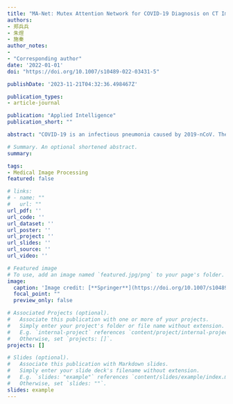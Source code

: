 ```yaml
---
title: "MA-Net: Mutex Attention Network for COVID-19 Diagnosis on CT Images"
authors:
- 郑兵兵
- 朱煜
- 施秦
author_notes:
- 
- "Corresponding author"
date: '2022-01-01'
doi: "https://doi.org/10.1007/s10489-022-03431-5"

publishDate: '2023-11-21T04:32:36.498467Z'

publication_types:
- article-journal

publication: "Applied Intelligence"
publication_short: ""

abstract: "COVID-19 is an infectious pneumonia caused by 2019-nCoV. The number of newly confirmed cases and confirmed deaths continues to remain at a high level. RT–PCR is the gold standard for the COVID-19 diagnosis, but the computed tomography (CT) imaging technique is an important auxiliary diagnostic tool. In this paper, a deep learning network mutex attention network (MA-Net) is proposed for COVID-19 auxiliary diagnosis on CT images. Using positive and negative samples as mutex inputs, the proposed network combines mutex attention block (MAB) and fusion attention block (FAB) for the diagnosis of COVID-19. MAB uses the distance between mutex inputs as a weight to make features more distinguishable for preferable diagnostic results. FAB acts to fuse features to obtain more representative features. Particularly, an adaptive weight multiloss function is proposed for better effect. The accuracy, specificity and sensitivity were reported to be as high as 98.17%, 97.25% and 98.79% on the COVID-19 dataset-A provided by the Affiliated Medical College of Qingdao University, respectively. State-of-the-art results have also been achieved on three other public COVID-19 datasets. The results show that compared with other methods, the proposed network can provide effective auxiliary information for the diagnosis of COVID-19 on CT images."

# Summary. An optional shortened abstract.
summary: 

tags:
- Medical Image Processing
featured: false

# links:
# - name: ""
#   url: ""
url_pdf: ''
url_code: ''
url_dataset: ''
url_poster: ''
url_project: ''
url_slides: ''
url_source: ''
url_video: ''

# Featured image
# To use, add an image named `featured.jpg/png` to your page's folder. 
image:
  caption: 'Image credit: [**Springer**](https://doi.org/10.1007/s10489-022-03431-5)'
  focal_point: ""
  preview_only: false

# Associated Projects (optional).
#   Associate this publication with one or more of your projects.
#   Simply enter your project's folder or file name without extension.
#   E.g. `internal-project` references `content/project/internal-project/index.md`.
#   Otherwise, set `projects: []`.
projects: []

# Slides (optional).
#   Associate this publication with Markdown slides.
#   Simply enter your slide deck's filename without extension.
#   E.g. `slides: "example"` references `content/slides/example/index.md`.
#   Otherwise, set `slides: ""`.
slides: example
---
```

